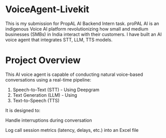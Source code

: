 # VoiceAgent-Livekit
This is my submission for PropAL AI Backend Intern task. proPAL AI is an indigenous Voice AI platform revolutionizing how small and medium businesses (SMBs) in India interact with their customers. I have built an AI voice agent that integrates STT, LLM, TTS models. 

# Project Overview
This AI voice agent is capable of conducting natural voice-based conversations using a real-time pipeline:
1. Speech-to-Text (STT) - Using Deepgram
2. Text Generation (LLM) - Using
3. Text-to-Speech (TTS)

It is designed to:

Handle interruptions during conversation

Log call session metrics (latency, delays, etc.) into an Excel file
